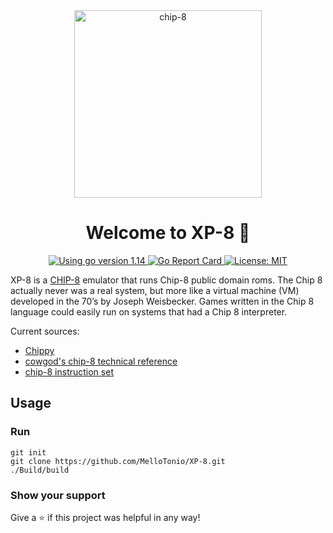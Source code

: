 <div align="center">
  <img
    alt="chip-8"
    src="https://csdb.dk/gfx/releases/17000/17306.png"
    height="300px"
  />
</div>
<h1 align="center">Welcome to XP-8 👋</h1>
<p align="center">
  <a href="https://golang.org/dl" target="_blank">
    <img alt="Using go version 1.14" src="https://img.shields.io/badge/go-1.14-9cf.svg" />
  </a>
  <a href="https://goreportcard.com/badge/github.com/mellotonio/XP-8" target="_blank">
    <img alt="Go Report Card" src="https://goreportcard.com/badge/github.com/mellotonio/XP-8" />
  </a>
  <a href="#" target="_blank">
    <img alt="License: MIT" src="https://img.shields.io/badge/License-MIT-yellow.svg" />
  </a>
</p>

XP-8 is a [CHIP-8](https://en.wikipedia.org/wiki/CHIP-8) emulator that runs Chip-8 public domain roms. The Chip 8 actually never was a real system, but more like a virtual machine (VM) developed in the 70’s by Joseph Weisbecker. Games written in the Chip 8 language could easily run on systems that had a Chip 8 interpreter.

Current sources:
- [Chippy](https://github.com/bradford-hamilton/chippy/)
- [cowgod's chip-8 technical reference](http://devernay.free.fr/hacks/chip8/C8TECH10.HTM)
- [chip-8 instruction set](http://www.multigesture.net/wp-content/uploads/mirror/goldroad/chip8_instruction_set.shtml)


## Usage
### Run
```
git init
git clone https://github.com/MelloTonio/XP-8.git
./Build/build
```


### Show your support

Give a ⭐ if this project was helpful in any way!
